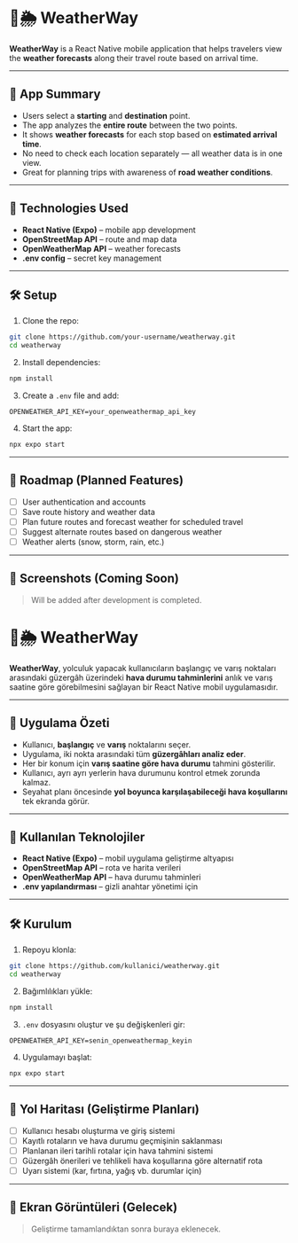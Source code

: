 # 🚗🌦️ WeatherWay

**WeatherWay** is a React Native mobile application that helps travelers view the **weather forecasts** along their travel route based on arrival time.

---

## 📱 App Summary

- Users select a **starting** and **destination** point.
- The app analyzes the **entire route** between the two points.
- It shows **weather forecasts** for each stop based on **estimated arrival time**.
- No need to check each location separately — all weather data is in one view.
- Great for planning trips with awareness of **road weather conditions**.

---

## 🚀 Technologies Used

- **React Native (Expo)** – mobile app development
- **OpenStreetMap API** – route and map data
- **OpenWeatherMap API** – weather forecasts
- **.env config** – secret key management

---

## 🛠️ Setup

1. Clone the repo:

```bash
git clone https://github.com/your-username/weatherway.git
cd weatherway
```

2. Install dependencies:

```bash
npm install
```

3. Create a `.env` file and add:

```
OPENWEATHER_API_KEY=your_openweathermap_api_key
```

4. Start the app:

```bash
npx expo start
```

---

## 🔭 Roadmap (Planned Features)

- [ ] User authentication and accounts
- [ ] Save route history and weather data
- [ ] Plan future routes and forecast weather for scheduled travel
- [ ] Suggest alternate routes based on dangerous weather
- [ ] Weather alerts (snow, storm, rain, etc.)

---

## 📸 Screenshots (Coming Soon)

> Will be added after development is completed.


# 🚗🌦️ WeatherWay

**WeatherWay**, yolculuk yapacak kullanıcıların başlangıç ve varış noktaları arasındaki güzergâh üzerindeki **hava durumu tahminlerini** anlık ve varış saatine göre görebilmesini sağlayan bir React Native mobil uygulamasıdır.

---

## 📱 Uygulama Özeti

- Kullanıcı, **başlangıç** ve **varış** noktalarını seçer.
- Uygulama, iki nokta arasındaki tüm **güzergâhları analiz eder**.
- Her bir konum için **varış saatine göre hava durumu** tahmini gösterilir.
- Kullanıcı, ayrı ayrı yerlerin hava durumunu kontrol etmek zorunda kalmaz.
- Seyahat planı öncesinde **yol boyunca karşılaşabileceği hava koşullarını** tek ekranda görür.

---

## 🚀 Kullanılan Teknolojiler

- **React Native (Expo)** – mobil uygulama geliştirme altyapısı
- **OpenStreetMap API** – rota ve harita verileri
- **OpenWeatherMap API** – hava durumu tahminleri
- **.env yapılandırması** – gizli anahtar yönetimi için

---

## 🛠️ Kurulum

1. Repoyu klonla:

```bash
git clone https://github.com/kullanici/weatherway.git
cd weatherway
```

2. Bağımlılıkları yükle:

```bash
npm install
```

3. `.env` dosyasını oluştur ve şu değişkenleri gir:

```
OPENWEATHER_API_KEY=senin_openweathermap_keyin
```

4. Uygulamayı başlat:

```bash
npx expo start
```

---

## 🔭 Yol Haritası (Geliştirme Planları)

- [ ] Kullanıcı hesabı oluşturma ve giriş sistemi
- [ ] Kayıtlı rotaların ve hava durumu geçmişinin saklanması
- [ ] Planlanan ileri tarihli rotalar için hava tahmini sistemi
- [ ] Güzergâh önerileri ve tehlikeli hava koşullarına göre alternatif rota
- [ ] Uyarı sistemi (kar, fırtına, yağış vb. durumlar için)

---

## 📸 Ekran Görüntüleri (Gelecek)

> Geliştirme tamamlandıktan sonra buraya eklenecek.


